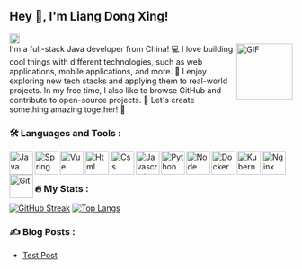 ## Hey 👋, I'm Liang Dong Xing!
<a href="https://twitter.com/dongxing_liang/" target="_blank">
  <img alt="twitter" src="https://raw.githubusercontent.com/rahul-jha98/rahul-jha98/561d474902b59c7429ec22bb73e225696c27b202/assets/twitter.svg" height="18px"/>
</a>

<br/>

<img align="right" alt="GIF" src="https://media.giphy.com/media/M9gbBd9nbDrOTu1Mqx/giphy.gif" width="100"/>
I'm a full-stack Java developer from China! 💻 I love building cool things with different technologies, such as web applications, mobile applications, and more. 🚀 I enjoy exploring new tech stacks and applying them to real-world projects. In my free time, I also like to browse GitHub and contribute to open-source projects. 💪 Let's create something amazing together! 🤝



### :hammer_and_wrench: Languages and Tools :
<a href="https://www.java.com" target="_blank">
  <img align="left" alt="Java" height ="42px" src="https://raw.githubusercontent.com/rahul-jha98/github_readme_icons/main/language_and_tools/square/java/java.svg">
</a>
<a href="https://spring.io/" target="_blank">
  <img align="left" alt="Spring" height ="42px" src="https://raw.githubusercontent.com/rahul-jha98/github_readme_icons/main/language_and_tools/square/spring/spring.svg">
</a>
<a href="https://vuejs.org/" target="_blank">
  <img align="left" alt="Vue" height ="42px" src="https://raw.githubusercontent.com/rahul-jha98/github_readme_icons/main/language_and_tools/square/vue/vue.svg">
</a>
<a href="https://developer.mozilla.org/en-US/docs/Web/HTML" target="_blank">
  <img align="left" alt="Html" height ="42px" src="https://raw.githubusercontent.com/rahul-jha98/github_readme_icons/main/language_and_tools/square/html/html.svg">
</a>
<a href="https://developer.mozilla.org/en-US/docs/Web/CSS" target="_blank">
  <img align="left" alt="Css" height ="42px" src="https://raw.githubusercontent.com/rahul-jha98/github_readme_icons/main/language_and_tools/square/css/css.svg">
</a>
<a href="https://developer.mozilla.org/en-US/docs/Web/JavaScript" target="_blank">
  <img align="left" alt="Javascript" height ="42px" src="https://raw.githubusercontent.com/rahul-jha98/github_readme_icons/main/language_and_tools/square/javascript/javascript.svg">
</a>
<a href="https://www.python.org/" target="_blank">
  <img align="left" alt="Python" height ="42px" src="https://raw.githubusercontent.com/rahul-jha98/github_readme_icons/main/language_and_tools/square/python/python.svg">
</a>
<a href="https://nodejs.org/" target="_blank">
  <img align="left" alt="Node" height ="42px" src="https://raw.githubusercontent.com/rahul-jha98/github_readme_icons/main/language_and_tools/square/node/node.svg">
</a>
<a href="https://www.docker.com/" target="_blank">
  <img align="left" alt="Docker" height ="42px" src="https://raw.githubusercontent.com/rahul-jha98/github_readme_icons/main/language_and_tools/square/docker/docker.svg">
</a>
<a href="https://kubernetes.io/" target="_blank">
  <img align="left" alt="Kubernetes" height ="42px" src="https://raw.githubusercontent.com/rahul-jha98/github_readme_icons/main/language_and_tools/square/kubernetes/kubernetes.svg">
</a>
<a href="https://www.nginx.com/" target="_blank">
  <img align="left" alt="Nginx" height ="42px" src="https://raw.githubusercontent.com/rahul-jha98/github_readme_icons/main/language_and_tools/square/nginx/nginx.svg">
</a>
<a href="https://git-scm.com/" target="_blank">
  <img align="left" alt="Git" height ="42px" src="https://raw.githubusercontent.com/rahul-jha98/github_readme_icons/main/language_and_tools/square/git-scm/git-scm.svg">
</a>

<br>
<br>

### :fire: My Stats :
[![GitHub Streak](http://github-readme-streak-stats.herokuapp.com?user=Liang-Dongxing&theme=dark&background=000000)](https://git.io/streak-stats)
[![Top Langs](https://github-readme-stats.vercel.app/api/top-langs/?username=Liang-Dongxing&layout=compact&theme=vision-friendly-dark)](https://github.com/anuraghazra/github-readme-stats)

### :writing_hand: Blog Posts :
<!-- BLOG-POST-LIST:START -->
- [Test Post](https://dev.to/itszed0/test-post-490g)
<!-- BLOG-POST-LIST:END -->










